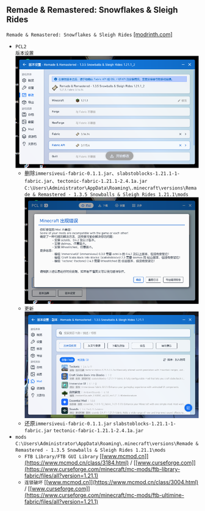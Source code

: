 ## Remade & Remastered: Snowflakes & Sleigh Rides
`Remade & Remastered: Snowflakes & Sleigh Rides` [[modrinth.com]](https://modrinth.com/modpack/remade-remastered/versions)
* `PCL2`  
`版本设置`  
![](屏幕截图%202025-04-18%20151223.png)
    * 删除`immersiveui-fabric-0.1.1.jar`、`slabstoblocks-1.21.1-1-fabric.jar`、`tectonic-fabric-1.21.1-2.4.1a.jar`  
    `C:\Users\Administrator\AppData\Roaming\.minecraft\versions\Remade & Remastered - 1.3.5 Snowballs & Sleigh Rides 1.21.1\mods`
    ![](屏幕截图%202025-04-18%20151504.png)
    * `更新`  
    ![](PCL2_CE_x64_tuNdUibJ21.png)
    * 还原`immersiveui-fabric-0.1.1.jar` `slabstoblocks-1.21.1-1-fabric.jar` `tectonic-fabric-1.21.1-2.4.1a.jar`
* `mods`  
`C:\Users\Administrator\AppData\Roaming\.minecraft\versions\Remade & Remastered - 1.3.5 Snowballs & Sleigh Rides 1.21.1\mods`
    * `FTB Library/FTB GUI Library` [[www.mcmod.cn]](https://www.mcmod.cn/class/3184.html) / [[www.curseforge.com]](https://www.curseforge.com/minecraft/mc-mods/ftb-library-fabric/files/all?version=1.21.1)
    * `连锁破坏` [[www.mcmod.cn]](https://www.mcmod.cn/class/3004.html) / [[www.curseforge.com]](https://www.curseforge.com/minecraft/mc-mods/ftb-ultimine-fabric/files/all?version=1.21.1)